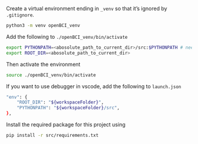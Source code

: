 Create a virtual environment ending in `_venv` so that it’s ignored by `.gitignore`.

```bash
python3 -m venv openBCI_venv
```

Add the following to `./openBCI_venv/bin/activate`

```bash
export PYTHONPATH=<abosolute_path_to_current_dir>/src:$PYTHONPATH # need this to be able to do `from utils import *`
export ROOT_DIR=<abosolute_path_to_current_dir>
```

Then activate the environment

```bash
source ./openBCI_venv/bin/activate
```

If you want to use debugger in vscode, add the following to `launch.json`

```bash
"env": {
    "ROOT_DIR": "${workspaceFolder}",
    "PYTHONPATH": "${workspaceFolder}/src",
},
```

Install the required package for this project using 

```bash
pip install -r src/requirements.txt
```